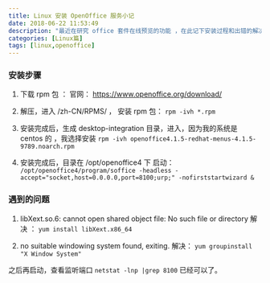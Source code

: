 ```yaml
---
title: Linux 安装 OpenOffice 服务小记
date: 2018-06-22 11:53:49
description: "最近在研究 office 套件在线预览的功能 ，在此记下安装过程和出错的解决方式"
categories: [Linux篇]
tags: [linux,openoffice]
---
```


<!-- more -->

### 安装步骤

1. 下载 rpm 包 ： 官网： https://www.openoffice.org/download/

2. 解压，进入 /zh-CN/RPMS/ ， 安装 rpm 包： `rpm -ivh *.rpm`

3. 安装完成后，生成 desktop-integration 目录，进入，因为我的系统是 centos 的 ，我选择安装 `rpm -ivh openoffice4.1.5-redhat-menus-4.1.5-9789.noarch.rpm`

4. 安装完成后，目录在 /opt/openoffice4 下
    启动： `/opt/openoffice4/program/soffice -headless -accept="socket,host=0.0.0.0,port=8100;urp;" -nofirststartwizard &`


### 遇到的问题
1. libXext.so.6: cannot open shared object file: No such file or directory
    解决 ： `yum install libXext.x86_64`

2. no suitable windowing system found, exiting.
    解决： `yum groupinstall "X Window System"`

之后再启动，查看监听端口 `netstat -lnp |grep 8100`
已经可以了。